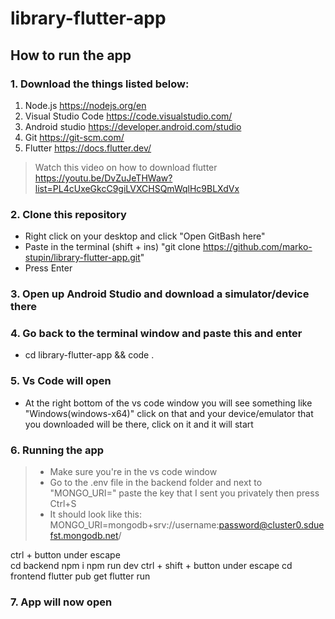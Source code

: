 # library-flutter-app
## How to run the app
### 1. Download the things listed below:
1. Node.js https://nodejs.org/en
2. Visual Studio Code https://code.visualstudio.com/
3. Android studio https://developer.android.com/studio
4. Git https://git-scm.com/
5. Flutter https://docs.flutter.dev/ 

> Watch this video on how to download flutter 
> https://youtu.be/DvZuJeTHWaw?list=PL4cUxeGkcC9giLVXCHSQmWqlHc9BLXdVx
### 2. Clone this repository
- Right click on your desktop and click "Open GitBash here"
- Paste in the terminal (shift + ins) "git clone https://github.com/marko-stupin/library-flutter-app.git"
- Press Enter
### 3. Open up Android Studio and download a simulator/device there 
### 4. Go back to the terminal window and paste this and enter
- cd library-flutter-app && code .
### 5. Vs Code will open 
- At the right bottom of the vs code window you will see something like "Windows(windows-x64)" click on that and your device/emulator that you downloaded will be there, click on it and it will start
### 6. Running the app 
> - Make sure you're in the vs code window
> - Go to the .env file in the backend folder and next to "MONGO_URI=" paste the key that I sent you privately then press Ctrl+S
> - It should look like this: MONGO_URI=mongodb+srv://username:password@cluster0.sduefst.mongodb.net/

ctrl + button under escape <br>
cd backend 
npm i
npm run dev 
ctrl + shift + button under escape
cd frontend 
flutter pub get 
flutter run 
### 7. App will now open
